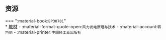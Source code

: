 ## 资源  
=== ":material-book:`EP30701`"  
    * [教材](http://api.cqu-openlib.cn/file?key=iDOUq2ebhxkd) - :material-format-quote-open:`风力发电原理与技术` - :material-account:`韩巧丽` - :material-printer:`中国轻工业出版社`  